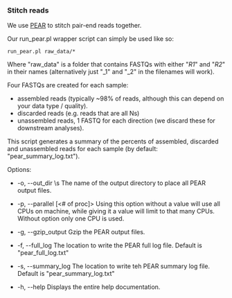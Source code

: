 ### Stitch reads

We use [PEAR](http://sco.h-its.org/exelixis/web/software/pear/) to stitch pair-end reads together.

Our run_pear.pl wrapper script can simply be used like so:

    run_pear.pl raw_data/*

Where "raw_data" is a folder that contains FASTQs with either "_R1_" and "_R2_" in their names (alternatively just "_1" and "_2" in the filenames will work). 

Four FASTQs are created for each sample: 
* assembled reads (typically ~98% of reads, although this can depend on your data type / quality).
* discarded reads (e.g. reads that are all Ns)
* unassembled reads, 1 FASTQ for each direction (we discard these for downstream analyses).

This script generates a summary of the percents of assembled, discarded and unassembled reads for each sample (by default: "pear_summary_log.txt").

Options:
*    -o, --out_dir <file>\s
        The name of the output directory to place all PEAR output files.

*    -p, --parallel [<# of proc]>
        Using this option without a value will use all CPUs on machine, while
        giving it a value will limit to that many CPUs. Without option only
        one CPU is used.

*    -g, --gzip_output
        Gzip the PEAR output files.

*    -f, --full_log <file>
        The location to write the PEAR full log file. Default is
        "pear_full_log.txt"

*    -s, --summary_log <file>
        The location to write teh PEAR summary log file. Default is
        "pear_summary_log.txt"

*    -h, --help
        Displays the entire help documentation.
